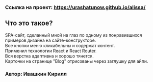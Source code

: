 ### Ссылка на проект: https://urashatunow.github.io/alissa/

## Что это такое?
 SPA-сайт, сделанный мной на глаз по одному из понравившихся примеров дизайна на сайте-конструкторе.                                             
 Все кнопки меню кликабельны и содержат контент.                         
 Применил технологии React и React Router.                                                                    
 Вся верстка адаптивна и хорошо тянется.                                                    
 Карточки на странице "Blog" отрисованы через заглушку для айпи.                        

### Автор: Ивашкин Кирилл
